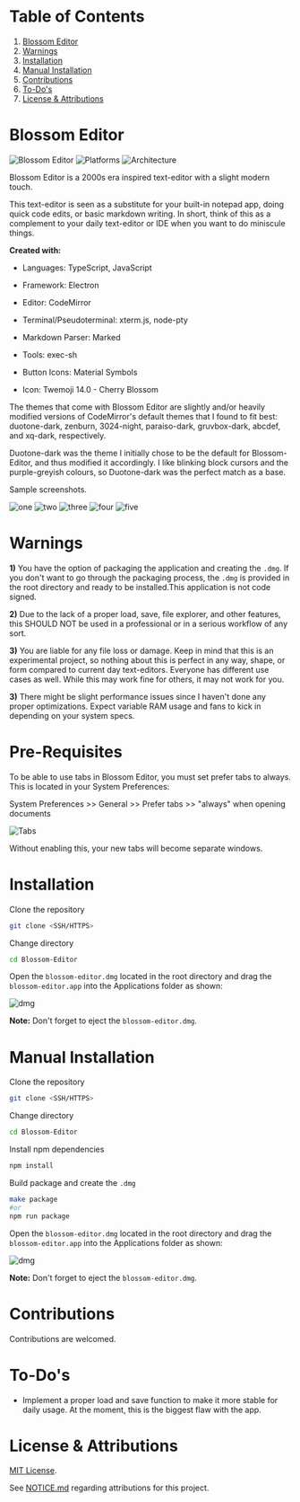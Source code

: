 # Table of Contents

1. [Blossom Editor](#blossom-editor)
2. [Warnings](#warnings)
3. [Installation](#installation)
4. [Manual Installation](#manual-installation)
5. [Contributions](#contributions)
6. [To-Do's](#to-dos)
7. [License & Attributions](#license--attributions)

# Blossom Editor

![Blossom Editor](https://img.shields.io/badge/Blossom%20Editor-1.0.0-ff69b4) ![Platforms](https://img.shields.io/badge/Platforms-MacOS-lightgrey) ![Architecture](https://img.shields.io/badge/Architecture-x64-lightgrey)

Blossom Editor is a 2000s era inspired text-editor with a slight modern touch. 

This text-editor is seen as a substitute for your built-in notepad app, doing quick code edits, or basic markdown writing. In short, think of this as a complement to your daily text-editor or IDE when you want to do miniscule things. 

**Created with:**

- Languages: TypeScript, JavaScript

- Framework: Electron

- Editor: CodeMirror 

- Terminal/Pseudoterminal: xterm.js, node-pty

- Markdown Parser: Marked

- Tools: exec-sh

- Button Icons: Material Symbols 

- Icon: Twemoji 14.0 - Cherry Blossom

The themes that come with Blossom Editor are slightly and/or heavily modified versions of CodeMirror's default themes that I found to fit best: duotone-dark, zenburn, 3024-night, paraiso-dark, gruvbox-dark, abcdef, and xq-dark, respectively.

Duotone-dark was the theme I initially chose to be the default for Blossom-Editor, and thus modified it accordingly. I like blinking block cursors and the purple-greyish colours, so Duotone-dark was the perfect match as a base.

Sample screenshots.

![one](img/one.png)
![two](img/two.png)
![three](img/three.png)
![four](img/four.png)
![five](img/five.png)

# Warnings

**1)** You have the option of packaging the application and creating the `.dmg`. If you don't want to go through the packaging process, the `.dmg` is provided in the root directory and ready to be installed.This application is not code signed.

**2)** Due to the lack of a proper load, save, file explorer, and other features, this SHOULD NOT be used in a professional or in a serious workflow of any sort. 

**3)** You are liable for any file loss or damage. Keep in mind that this is an experimental project, so nothing about this is perfect in any way, shape, or form compared to current day text-editors. Everyone has different use cases as well. While this may work fine for others, it may not work for you.

**3)** There might be slight performance issues since I haven't done any proper optimizations. Expect variable RAM usage and fans to kick in depending on your system specs.

# Pre-Requisites

To be able to use tabs in Blossom Editor, you must set prefer tabs to always. This is located in your System Preferences:

System Preferences >> General >> Prefer tabs >> "always" when opening documents

![Tabs](img/tabs.png)

Without enabling this, your new tabs will become separate windows.

# Installation

Clone the repository

```bash
git clone <SSH/HTTPS>
```

Change directory

```bash
cd Blossom-Editor
```

Open the `blossom-editor.dmg` located in the root directory and drag the `blossom-editor.app` into the Applications folder as shown:

![dmg](img/dmg.png)

**Note:** Don't forget to eject the `blossom-editor.dmg`.

# Manual Installation 

Clone the repository

```bash
git clone <SSH/HTTPS>
```

Change directory

```bash
cd Blossom-Editor
```

Install npm dependencies

```bash
npm install
```

Build package and create the `.dmg`

```bash
make package
#or
npm run package
```

Open the `blossom-editor.dmg` located in the root directory and drag the `blossom-editor.app` into the Applications folder as shown:

![dmg](img/dmg.png)

**Note:** Don't forget to eject the `blossom-editor.dmg`.

# Contributions

Contributions are welcomed.

# To-Do's

- Implement a proper load and save function to make it more stable for daily usage. At the moment, this is the biggest flaw with the app. 

# License & Attributions

[MIT License](LICENSE).

See [NOTICE.md](NOTICE.md) regarding attributions for this project.